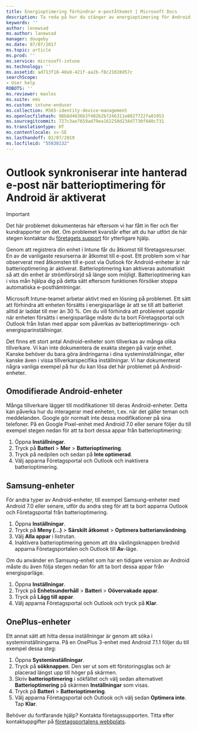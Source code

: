 ```yaml
---
title: Energioptimering förhindrar e-poståtkomst | Microsoft Docs
description: Ta reda på hur du stänger av energioptimering för Android så att du är säker på att du får din e-post.
keywords: ''
author: lenewsad
ms.author: lanewsad
manager: dougeby
ms.date: 07/07/2017
ms.topic: article
ms.prod: ''
ms.service: microsoft-intune
ms.technology: ''
ms.assetid: ad713f18-40a9-421f-aa2b-f8c21028d57c
searchScope:
- User help
ROBOTS: ''
ms.reviewer: maxles
ms.suite: ems
ms.custom: intune-enduser
ms.collection: M365-identity-device-management
ms.openlocfilehash: 98b8d4636b3f402b2b7246311e8027722fa01953
ms.sourcegitcommit: 727c3ae7659ad79ea162250d234d7730f840c731
ms.translationtype: HT
ms.contentlocale: sv-SE
ms.lasthandoff: 02/07/2019
ms.locfileid: "55838132"
---
```

# <a name="outlook-wont-sync-managed-email-when-battery-optimization-for-android-is-turned-on"></a>Outlook synkroniserar inte hanterad e-post när batterioptimering för Android är aktiverat

> [!IMPORTANT]
> Det här problemet dokumenteras här eftersom vi har fått in fler och fler kundrapporter om det. Om problemet kvarstår efter att du har utfört de här stegen kontaktar du [företagets support](https://go.microsoft.com/fwlink/?linkid=2010980) för ytterligare hjälp.

Genom att registrera din enhet i Intune får du åtkomst till företagsresurser. En av de vanligaste resurserna är åtkomst till e-post. Ett problem som vi har observerat med åtkomsten till e-post via Outlook för Android-enheter är när batterioptimering är aktiverat. Batterioptimering kan aktiveras automatiskt så att din enhet är strömförsörjd så länge som möjligt. Batterioptimering kan i viss mån hjälpa dig på detta sätt eftersom funktionen försöker stoppa automatiska e-posthämtningar.

Microsoft Intune-teamet arbetar aktivt med en lösning på problemet. Ett sätt att förhindra att enheten försätts i energisparläge är att se till att batteriet alltid är laddat till mer än 30 %. Om du vill förhindra att problemet uppstår när enheten försätts i energisparläge måste du ta bort Företagsportal och Outlook från listan med appar som påverkas av batterioptimerings- och energisparinställningar.

Det finns ett stort antal Android-enheter som tillverkas av många olika tillverkare. Vi kan inte dokumentera de exakta stegen på varje enhet. Kanske behöver du bara göra ändringarna i dina systeminställningar, eller kanske även i vissa tillverkarspecifika inställningar. Vi har dokumenterat några vanliga exempel på hur du kan lösa det här problemet på Android-enheter.

## <a name="unmodified-android-devices"></a>Omodifierade Android-enheter

Många tillverkare lägger till modifikationer till deras Android-enheter. Detta kan påverka hur du interagerar med enheten, t.ex. när det gäller teman och meddelanden. Google gör normalt inte dessa modifikationer på sina telefoner. På en Google Pixel-enhet med Android 7.0 eller senare följer du till exempel stegen nedan för att ta bort dessa appar från batterioptimering:

1. Öppna **Inställningar**.
2. Tryck på **Batteri** > **Mer** > **Batterioptimering**.
3. Tryck på nedpilen och sedan på **Inte optimerad**.
4. Välj apparna Företagsportal och Outlook och inaktivera batterioptimering.

## <a name="samsung-devices"></a>Samsung-enheter

För andra typer av Android-enheter, till exempel Samsung-enheter med Android 7.0 eller senare, utför du andra steg för att ta bort apparna Outlook och Företagsportal från batterioptimering.

1. Öppna **Inställningar**.
2. Tryck på **Meny (…)** > **Särskilt åtkomst** > **Optimera batterianvändning**.
3. Välj **Alla appar** i listrutan.
4. Inaktivera batterioptimering genom att dra växlingsknappen bredvid apparna Företagsportalen och Outlook till **Av**-läge.

Om du använder en Samsung-enhet som har en tidigare version av Android måste du även följa stegen nedan för att ta bort dessa appar från energisparläge.

1. Öppna **Inställningar**.
2. Tryck på **Enhetsunderhåll** > **Batteri** > **Oövervakade appar**.
3. Tryck på **Lägg till appar**.
4. Välj apparna Företagsportal och Outlook och tryck på **Klar**.

## <a name="oneplus-devices"></a>OnePlus-enheter

Ett annat sätt att hitta dessa inställningar är genom att söka i systeminställningarna. På en OnePlus 3-enhet med Android 7.1.1 följer du till exempel dessa steg: 

1. Öppna **Systeminställningar**. 
2. Tryck på **sökknappen**. Den ser ut som ett förstoringsglas och är placerad längst upp till höger på skärmen. 
3. Skriv **batterioptimering** i sökfältet och välj sedan alternativet **Batterioptimering** på skärmen **Inställningar** som visas. 
4. Tryck på **Batteri** > **Batterioptimering**.
5. Välj apparna Företagsportal och Outlook och välj sedan **Optimera inte**. Tap **Klar**.

<!--On a OnePlus 5 device with Android 7.1.1, you would follow these steps to remove these apps from battery optimization:
1. Open **Settings**.
2. Tap **Battery** > **Battery optimization**.
3. Select the Company Portal and Outlook apps, then select **Don’t optimize**. Tap **Done**.-->

Behöver du fortfarande hjälp? Kontakta företagssupporten. Titta efter kontaktuppgifter på [företagsportalens webbplats](https://go.microsoft.com/fwlink/?linkid=2010980).
